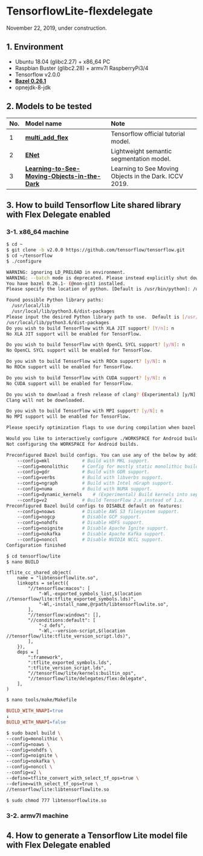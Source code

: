 # TensorflowLite-flexdelegate

November 22, 2019, under construction.  

## 1. Environment
- Ubuntu 18.04 (glibc2.27) + x86_64 PC 
- Raspbian Buster (glibc2.28) + armv7l RaspberryPi3/4
- Tensorflow v2.0.0
- **[Bazel 0.26.1](https://github.com/PINTO0309/Bazel_bin.git)**
- opnejdk-8-jdk

## 2. Models to be tested
|No.|Model name|Note|
|:--|:--|:--|
|1|**[multi_add_flex](https://github.com/tensorflow/tensorflow/tree/master/tensorflow/lite/testdata)**|Tensorflow official tutorial model.|
|2|**[ENet](https://github.com/PINTO0309/TensorFlow-ENet.git)**|Lightweight semantic segmentation model.|
|3|**[Learning-to-See-Moving-Objects-in-the-Dark](https://github.com/MichaelHYJiang/Learning-to-See-Moving-Objects-in-the-Dark)**|Learning to See Moving Objects in the Dark. ICCV 2019.|

## 3. How to build Tensorflow Lite shared library with Flex Delegate enabled
### 3-1. x86_64 machine
```bash
$ cd ~
$ git clone -b v2.0.0 https://github.com/tensorflow/tensorflow.git
$ cd ~/tensorflow
$ ./configure

WARNING: ignoring LD_PRELOAD in environment.
WARNING: --batch mode is deprecated. Please instead explicitly shut down your Bazel server using the command "bazel shutdown".
You have bazel 0.26.1- (@non-git) installed.
Please specify the location of python. [Default is /usr/bin/python]: /usr/bin/python3

Found possible Python library paths:
  /usr/local/lib
  /usr/local/lib/python3.6/dist-packages
Please input the desired Python library path to use.  Default is [/usr/local/lib/python3.6/dist-packages]
/usr/local/lib/python3.6/dist-packages
Do you wish to build TensorFlow with XLA JIT support? [Y/n]: n
No XLA JIT support will be enabled for TensorFlow.

Do you wish to build TensorFlow with OpenCL SYCL support? [y/N]: n
No OpenCL SYCL support will be enabled for TensorFlow.

Do you wish to build TensorFlow with ROCm support? [y/N]: n
No ROCm support will be enabled for TensorFlow.

Do you wish to build TensorFlow with CUDA support? [y/N]: n
No CUDA support will be enabled for TensorFlow.

Do you wish to download a fresh release of clang? (Experimental) [y/N]: n
Clang will not be downloaded.

Do you wish to build TensorFlow with MPI support? [y/N]: n
No MPI support will be enabled for TensorFlow.

Please specify optimization flags to use during compilation when bazel option "--config=opt" is specified [Default is -march=native -Wno-sign-compare]: 

Would you like to interactively configure ./WORKSPACE for Android builds? [y/N]: n
Not configuring the WORKSPACE for Android builds.

Preconfigured Bazel build configs. You can use any of the below by adding "--config=<>" to your build command. See .bazelrc for more details.
    --config=mkl            # Build with MKL support.
    --config=monolithic     # Config for mostly static monolithic build.
    --config=gdr            # Build with GDR support.
    --config=verbs          # Build with libverbs support.
    --config=ngraph         # Build with Intel nGraph support.
    --config=numa           # Build with NUMA support.
    --config=dynamic_kernels    # (Experimental) Build kernels into separate shared objects.
    --config=v2             # Build TensorFlow 2.x instead of 1.x.
Preconfigured Bazel build configs to DISABLE default on features:
    --config=noaws          # Disable AWS S3 filesystem support.
    --config=nogcp          # Disable GCP support.
    --config=nohdfs         # Disable HDFS support.
    --config=noignite       # Disable Apache Ignite support.
    --config=nokafka        # Disable Apache Kafka support.
    --config=nonccl         # Disable NVIDIA NCCL support.
Configuration finished
```
```bash
$ cd tensorflow/lite
$ nano BUILD
```
```bzl
tflite_cc_shared_object(
    name = "libtensorflowlite.so",
    linkopts = select({
        "//tensorflow:macos": [
            "-Wl,-exported_symbols_list,$(location //tensorflow/lite:tflite_exported_symbols.lds)",
            "-Wl,-install_name,@rpath/libtensorflowlite.so",
        ],
        "//tensorflow:windows": [],
        "//conditions:default": [
            "-z defs",
            "-Wl,--version-script,$(location //tensorflow/lite:tflite_version_script.lds)",
        ],
    }),
    deps = [
        ":framework",
        ":tflite_exported_symbols.lds",
        ":tflite_version_script.lds",
        "//tensorflow/lite/kernels:builtin_ops",
        "//tensorflow/lite/delegates/flex:delegate",
    ],
)
```
```bash
$ nano tools/make/Makefile
```
```makefile
BUILD_WITH_NNAPI=true
↓
BUILD_WITH_NNAPI=false
```
```bash
$ sudo bazel build \
--config=monolithic \
--config=noaws \
--config=nohdfs \
--config=noignite \
--config=nokafka \
--config=nonccl \
--config=v2 \
--define=tflite_convert_with_select_tf_ops=true \
--define=with_select_tf_ops=true \
//tensorflow/lite:libtensorflowlite.so
```
```bash
$ sudo chmod 777 libtensorflowlite.so
```
### 3-2. armv7l machine


## 4. How to generate a Tensorflow Lite model file with Flex Delegate enabled
